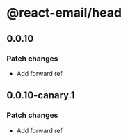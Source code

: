 # @react-email/head

## 0.0.10

### Patch changes

- Add forward ref

## 0.0.10-canary.1

### Patch changes

- Add forward ref
